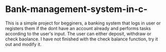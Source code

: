 # Bank-management-system-in-c-
This is a simple project for begginers, a banking system that logs in  user or registers them if the dont  have an account already and performs tasks according to the user's input. The user can either deposit, withdraw or check baolance. I have not finished with the check balance function, try it out and modify it.
